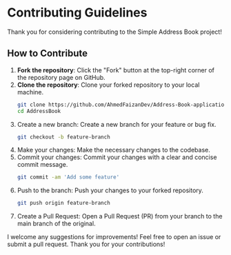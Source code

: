 # Contributing Guidelines

Thank you for considering contributing to the Simple Address Book project!

## How to Contribute

1. **Fork the repository**: Click the "Fork" button at the top-right corner of the repository page on GitHub.
2. **Clone the repository**: Clone your forked repository to your local machine.
   ```bash
   git clone https://github.com/AhmedFaizanDev/Address-Book-application.git
   cd AddressBook

3. Create a new branch: Create a new branch for your feature or bug fix.
    ```bash
    git checkout -b feature-branch

4. Make your changes: Make the necessary changes to the codebase.
5. Commit your changes: Commit your changes with a clear and concise commit message.
    ```bash
    git commit -am 'Add some feature'
6. Push to the branch: Push your changes to your forked repository.
    ```bash
    git push origin feature-branch
7. Create a Pull Request: Open a Pull Request (PR) from your branch to the main branch of the original.

I welcome any suggestions for improvements! Feel free to open an issue or submit a pull request.
Thank you for your contributions!
